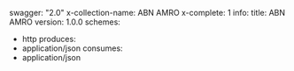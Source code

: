 swagger: "2.0"
x-collection-name: ABN AMRO
x-complete: 1
info:
  title: ABN AMRO
  version: 1.0.0
schemes:
- http
produces:
- application/json
consumes:
- application/json